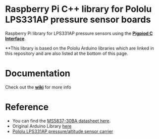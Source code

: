 # Raspberry Pi C++ library for Pololu LPS331AP pressure sensor boards


Raspberry Pi library for LPS331AP pressure sensors using the [**Pigpiod C Interface**](http://abyz.me.uk/rpi/pigpio/pdif2.html). 


**This library is based on the Pololu Arduino libraries which are linked in this repository and are also listed at the bottom of this page.

# Documentation

Check out the [**wiki**](https://git.whoi.edu/mural/drivers/lps331ap_i2c/-/wikis/home) for more info

# Reference

- You can find the [MS5837-30BA datasheet here](http://www.mouser.com/ds/2/418/MS5837-30BA-736494.pdf).
- Original Arduino Library [here](https://github.com/pololu/lps-arduino) 
- [Pololu LPS331AP pressure/altitude sensor carrier](https://www.pololu.com/catalog/product/2126)

